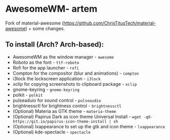# AwesomeWM- artem
Fork of material-awesome (https://github.com/ChrisTitusTech/material-awesome) + some changes.

## To install (Arch? Arch-based):
- AwesomeWM as the window manager - `awesome`
- Roboto as the font - `ttf-roboto`
- Rofi for the app launcher - `rofi`
- Compton for the compositor (blur and animations) - `compton`
- i3lock the lockscreen application - `i3lock` 
- xclip for copying screenshots to clipboard package - `xclip`
- gnome-keyring - `gnome-keyring` 
- polkit - `polkit`
- pulseaduio for sound control - `pulseaudio`
- brightnessctl for brightness control - `brightnessctl`
- (Optional) Materia as GTK theme - `materia-theme`
- (Optional) Papirus Dark as icon theme Universal Install - `wget -qO- https://git.io/papirus-icon-theme-install | sh`
- (Optional) lxappearance to set up the gtk and icon theme - `lxappearance` 
- (Optional) kde-spectacle - `spectacle`


